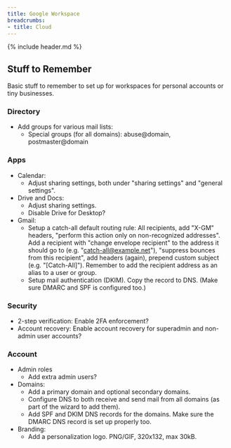 ```yaml
---
title: Google Workspace
breadcrumbs:
- title: Cloud
---
```

{% include header.md %}

## Stuff to Remember

Basic stuff to remember to set up for workspaces for personal accounts or tiny businesses.

### Directory

- Add groups for various mail lists:
    - Special groups (for all domains): abuse@domain, postmaster@domain

### Apps

- Calendar:
    - Adjust sharing settings, both under "sharing settings" and "general settings".
- Drive and Docs:
    - Adjust sharing settings.
    - Disable Drive for Desktop?
- Gmail:
    - Setup a catch-all default routing rule: All recipients, add "X-GM" headers, "perform this action only on non-recognized addresses". Add a recipient with "change envelope recipient" to the address it should go to (e.g. "catch-all@example.net"), "suppress bounces from this recipient", add headers (again), prepend custom subject (e.g. "[Catch-All]"). Remember to add the recipient address as an alias to a user or group.
    - Setup mail authentication (DKIM). Copy the record to DNS. (Make sure DMARC and SPF is configured too.)

### Security

- 2-step verification: Enable 2FA enforcement?
- Account recovery: Enable account recovery for superadmin and non-admin user accounts?

### Account

- Admin roles
    - Add extra admin users?
- Domains:
    - Add a primary domain and optional secondary domains.
    - Configure DNS to both receive and send mail from all domains (as part of the wizard to add them).
    - Add SPF and DKIM DNS records for the domains. Make sure the DMARC DNS record is set up properly too.
- Branding:
    - Add a personalization logo. PNG/GIF, 320x132, max 30kB.
